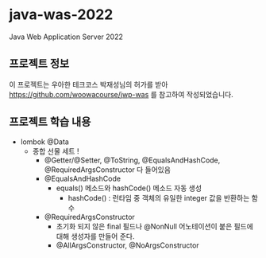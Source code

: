 # java-was-2022
Java Web Application Server 2022


## 프로젝트 정보

이 프로젝트는 우아한 테크코스 박재성님의 허가를 받아 https://github.com/woowacourse/jwp-was
를 참고하여 작성되었습니다.

## 프로젝트 학습 내용

+ lombok @Data
  + 종합 선물 세트 !
    + @Getter/@Setter, @ToString, @EqualsAndHashCode, @RequiredArgsConstructor 다 들어있음
    + @EqualsAndHashCode
      + equals() 메소드와 hashCode() 메소드 자동 생성
        + hashCode() : 런타임 중 객체의 유일한 integer 값을 반환하는 함수
    + @RequiredArgsConstructor
      + 초기화 되지 않은 final 필드나 @NonNull 어노테이션이 붙은 필드에 대해 생성자를 만들어 준다.
      + @AllArgsConstructor, @NoArgsConstructor